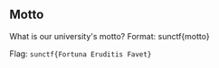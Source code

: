 ## Motto
What is our university's motto? Format: sunctf{motto}

Flag: `sunctf{Fortuna Eruditis Favet}`
